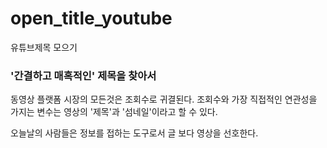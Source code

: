 # open_title_youtube
유튜브제목 모으기

<h3>'간결하고 매혹적인' 제목을 찾아서</h3>

<p>동영상 플랫폼 시장의 모든것은 조회수로 귀결된다. 조회수와 가장 직접적인 연관성을 가지는 변수는 영상의 '제목'과 '섬네일'이라고 할 수 있다.</p> 
<p>오늘날의 사람들은 정보를 접하는 도구로서 글 보다 영상을 선호한다.</p>
